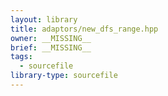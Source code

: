 ```yaml
---
layout: library
title: adaptors/new_dfs_range.hpp
owner: __MISSING__
brief: __MISSING__
tags:
  - sourcefile
library-type: sourcefile
---
```


```{index} new_dfs_range.hpp
```
